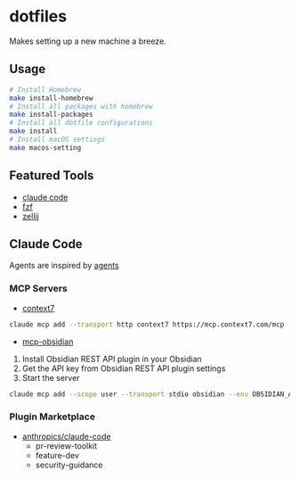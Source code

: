 # dotfiles

Makes setting up a new machine a breeze.

## Usage

```bash
# Install Homebrew
make install-homebrew
# Install all packages with homebrew
make install-packages
# Install all dotfile configurations
make install
# Install macOS settings
make macos-setting
```

## Featured Tools

- [claude code](https://docs.anthropic.com/en/docs/claude-code/overview)
- [fzf](https://github.com/junegunn/fzf)
- [zellij](https://zellij.dev/)

## Claude Code

Agents are inspired by [agents](https://github.com/wshobson/agents)

### MCP Servers

- [context7](https://github.com/upstash/context7)

```bash
claude mcp add --transport http context7 https://mcp.context7.com/mcp
```

- [mcp-obsidian](https://github.com/MarkusPfundstein/mcp-obsidian)

1. Install Obsidian REST API plugin in your Obsidian
2. Get the API key from Obsidian REST API plugin settings
3. Start the server

```bash
claude mcp add --scope user --transport stdio obsidian --env OBSIDIAN_API_KEY='<your-api-key>' -- uvx mcp-obsidian
```

### Plugin Marketplace

- [anthropics/claude-code](https://github.com/anthropics/claude-code)
  - pr-review-toolkit
  - feature-dev
  - security-guidance
